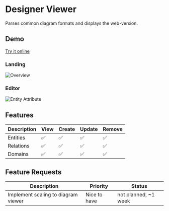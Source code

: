 # Designer Viewer
Parses common diagram formats and displays the web-version.

## Demo
[Try it online](https://maartengdev.github.io/designer-web)
### Landing
![Overview](./docs/landing.png)
### Editor
![Entity Attribute](./docs/editor.png)


## Features
| Description               |  View  | Create | Update | Remove |
| --------------------------| ------ |------  | ------ | ------ |
| Entities                  | ✅     | ✅     |✅       | ✅     |
| Relations                 | ✅     | ✅     |✅       | ✅     |
| Domains                   | ✅     | ✅     |✅       | ✅     |


## Feature Requests
| Description               | Priority      | Status             |
| --------------------------| ------------- | -------------------|
| Implement scaling to diagram viewer   | Nice to have    |  not planned, ~1 week |
